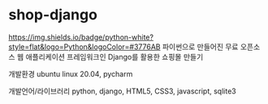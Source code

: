 # shop-django
https://img.shields.io/badge/python-white?style=flat&logo=Python&logoColor=#3776AB
파이썬으로 만들어진 무료 오픈소스 웹 애플리케이션 프레임워크인 Django를 활용한 쇼핑몰 만들기

개발환경 ubuntu linux 20.04, pycharm

개발언어/라이브러리 python, django, HTML5, CSS3, javascript, sqlite3



